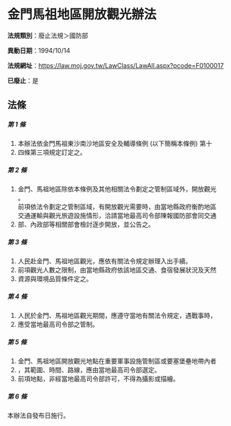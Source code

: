 # 金門馬祖地區開放觀光辦法

**法規類別**：廢止法規＞國防部

**異動日期**：1994/10/14  

**法規網址**：https://law.moj.gov.tw/LawClass/LawAll.aspx?pcode=F0100017

**已廢止**：是



## 法條
##### 第 1 條
1. 本辦法依金門馬祖東沙南沙地區安全及輔導條例 (以下簡稱本條例) 第十
1. 四條第三項規定訂定之。

##### 第 2 條
1. 金門、馬祖地區除依本條例及其他相關法令劃定之管制區域外，開放觀光  
。  
前項依法令劃定之管制區域，有開放觀光需要時，由當地縣政府衡酌地區  
交通運輸與觀光旅遊設施情形，洽請當地最高司令部陳報國防部會同交通
1. 部、內政部等相關部會檢討逐步開放，並公告之。

##### 第 3 條
1. 人民赴金門、馬祖地區觀光，應依有關法令規定辦理入出手續。
1. 前項觀光人數之限制，由當地縣政府依該地區交通、食宿發展狀況及天然
1. 資源與環境品質條件定之。

##### 第 4 條
1. 人民於金門、馬祖地區觀光期間，應遵守當地有關法令規定，遇戰事時，
1. 應受當地最高司令部之管制。

##### 第 5 條
1. 金門、馬祖地區開放觀光地點在重要軍事設施管制區或要塞堡壘地帶內者
1. ，其範圍、時間、路線，應由當地最高司令部選定。
1. 前項地點，非經當地最高司令部許可，不得為攝影或描繪。

##### 第 6 條
本辦法自發布日施行。


